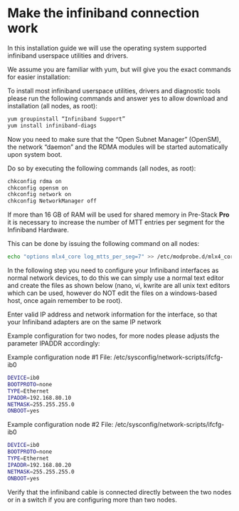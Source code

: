 # Make the infiniband connection work

In this installation guide we will use the operating system supported infiniband userspace utilities and drivers.

We assume you are familiar with yum, but will give you the exact commands for easier installation:

To install most infiniband userspace utilities, drivers and diagnostic tools please run the following commands and answer yes to allow download and installation \(all nodes, as root\):

```bash
yum groupinstall “Infiniband Support” 
yum install infiniband-diags
```

Now you need to make sure that the “Open Subnet Manager” \(OpenSM\), the network “daemon” and the RDMA modules will be started automatically upon system boot.

Do so by executing the following commands \(all nodes, as root\):

```bash
chkconfig rdma on
chkconfig opensm on
chkconfig network on
chkconfig NetworkManager off
```

If more than 16 GB of RAM will be used for shared memory in Pre-Stack **Pro** it is necessary to increase the number of MTT entries per segment for the Infiniband Hardware.

This can be done by issuing the following command on all nodes:

```bash
echo "options mlx4_core log_mtts_per_seg=7" >> /etc/modprobe.d/mlx4_core.conf
```

In the following step you need to configure your Infiniband interfaces as normal network devices, to do this we can simply use a normal text editor and create the files as shown below \(nano, vi, kwrite are all unix text editors which can be used, however do NOT edit the files on a windows-based host, once again remember to be root\).

Enter valid IP address and network information for the interface, so that your Infiniband adapters are on the same IP network

Example configuration for two nodes, for more nodes please adjusts the parameter IPADDR accordingly:

Example configuration node \#1 File: /etc/sysconfig/network-scripts/ifcfg-ib0

```bash
DEVICE=ib0
BOOTPROTO=none
TYPE=Ethernet
IPADDR=192.168.80.10
NETMASK=255.255.255.0
ONBOOT=yes
```

Example configuration node \#2 File: /etc/sysconfig/network-scripts/ifcfg-ib0

```bash
DEVICE=ib0
BOOTPROTO=none
TYPE=Ethernet
IPADDR=192.168.80.20
NETMASK=255.255.255.0
ONBOOT=yes
```

Verify that the infiniband cable is connected directly between the two nodes or in a switch if you are configuring more than two nodes.

